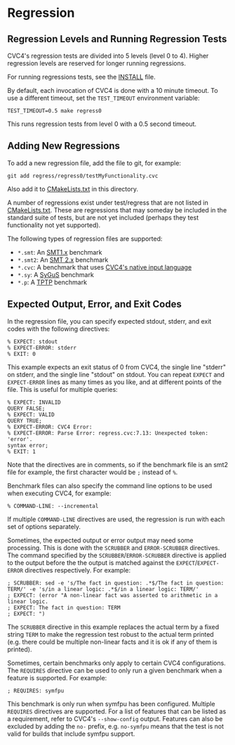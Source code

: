 # Regression

## Regression Levels and Running Regression Tests

CVC4's regression tests are divided into 5 levels (level 0 to 4). Higher
regression levels are reserved for longer running regressions. 

For running regressions tests, see the [INSTALL](https://github.com/CVC4/CVC4/blob/master/INSTALL.md#testing-cvc4) file.

By default, each invocation of CVC4 is done with a 10 minute timeout. To use a
different timeout, set the `TEST_TIMEOUT` environment variable:

```
TEST_TIMEOUT=0.5 make regress0
```

This runs regression tests from level 0 with a 0.5 second timeout.

## Adding New Regressions

To add a new regression file, add the file to git, for example:

```
git add regress/regress0/testMyFunctionality.cvc
```

Also add it to [CMakeLists.txt](CMakeLists.txt) in this directory.

A number of regressions exist under test/regress that are not listed in
[CMakeLists.txt](CMakeLists.txt). These are regressions that may someday be
included in the standard suite of tests, but are not yet included (perhaps they
test functionality not yet supported).

The following types of regression files are supported:

- `*.smt`: An [SMT1.x](http://smtlib.cs.uiowa.edu/papers/format-v1.2-r06.08.30.pdf) benchmark
- `*.smt2`: An [SMT 2.x](http://smtlib.cs.uiowa.edu/papers/smt-lib-reference-v2.6-r2017-07-18.pdf) benchmark
- `*.cvc`: A benchmark that uses [CVC4's native input language](https://github.com/CVC4/CVC4/wiki/CVC4-Native-Input-Language)
- `*.sy`: A [SyGuS](http://sygus.seas.upenn.edu/files/SyGuS-IF.pdf) benchmark
- `*.p`: A [TPTP](http://www.cs.miami.edu/~tptp/TPTP/SyntaxBNF.html) benchmark

## Expected Output, Error, and Exit Codes

In the regression file, you can specify expected stdout, stderr, and exit codes
with the following directives:

```
% EXPECT: stdout
% EXPECT-ERROR: stderr
% EXIT: 0
```

This example expects an exit status of 0 from CVC4, the single line "stderr" on
stderr, and the single line "stdout" on stdout. You can repeat `EXPECT` and
`EXPECT-ERROR` lines as many times as you like, and at different points of the
file.  This is useful for multiple queries:

```
% EXPECT: INVALID
QUERY FALSE;
% EXPECT: VALID
QUERY TRUE;
% EXPECT-ERROR: CVC4 Error:
% EXPECT-ERROR: Parse Error: regress.cvc:7.13: Unexpected token: 'error'.
syntax error;
% EXIT: 1
```

Note that the directives are in comments, so if the benchmark file is an smt2
file for example, the first character would be `;` instead of `%`.

Benchmark files can also specify the command line options to be used when
executing CVC4, for example:

```
% COMMAND-LINE: --incremental
```

If multiple `COMMAND-LINE` directives are used, the regression is run with each
set of options separately.

Sometimes, the expected output or error output may need some processing. This
is done with the `SCRUBBER` and `ERROR-SCRUBBER` directives. The command
specified by the `SCRUBBER`/`ERROR-SCRUBBER` directive is applied to the output
before the the output is matched against the `EXPECT`/`EXPECT-ERROR` directives
respectively. For example:

```
; SCRUBBER: sed -e 's/The fact in question: .*$/The fact in question: TERM/' -e 's/in a linear logic: .*$/in a linear logic: TERM/'
; EXPECT: (error "A non-linear fact was asserted to arithmetic in a linear logic.
; EXPECT: The fact in question: TERM
; EXPECT: ")
```

The `SCRUBBER` directive in this example replaces the actual term by a fixed
string `TERM` to make the regression test robust to the actual term printed
(e.g. there could be multiple non-linear facts and it is ok if any of them is
printed).

Sometimes, certain benchmarks only apply to certain CVC4
configurations. The `REQUIRES` directive can be used to only run
a given benchmark when a feature is supported. For example:

```
; REQUIRES: symfpu
```

This benchmark is only run when symfpu has been configured.  Multiple
`REQUIRES` directives are supported. For a list of features that can be listed
as a requirement, refer to CVC4's `--show-config` output. Features can also be
excluded by adding the `no-` prefix, e.g. `no-symfpu` means that the test is
not valid for builds that include symfpu support.
